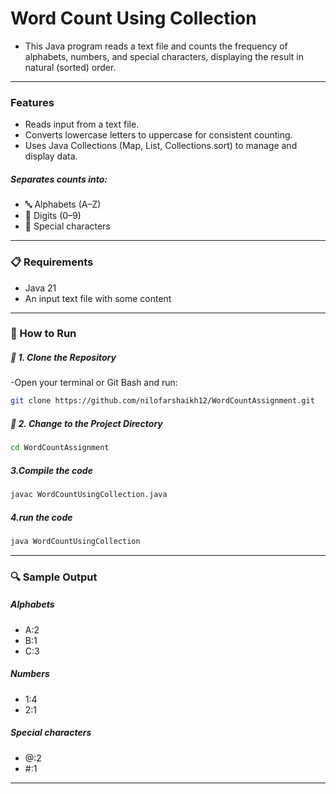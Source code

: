 # Word Count Using Collection
- This Java program reads a text file and counts the frequency of alphabets, numbers, and special characters, displaying the result in natural (sorted) order.
---
### Features
- Reads input from a text file.
- Converts lowercase letters to uppercase for consistent counting.
- Uses Java Collections (Map, List, Collections.sort) to manage and display data.

##### Separates counts into:
- 🔤 Alphabets (A–Z)
- 🔢 Digits (0–9)
- 🔣 Special characters
---

### 📋 Requirements
- Java 21
- An input text file with some content
---
### 📌 How to Run
##### 🧾 1. Clone the Repository
-Open your terminal or Git Bash and run:
```bash
git clone https://github.com/nilofarshaikh12/WordCountAssignment.git
```
##### 📂 2. Change to the Project Directory
```bash
cd WordCountAssignment
```
##### 3.Compile the code
```bash
javac WordCountUsingCollection.java 
```
##### 4.run the code
```bash
java WordCountUsingCollection
```
---
### 🔍 Sample Output
##### Alphabets
- A:2
- B:1
- C:3

##### Numbers
- 1:4
- 2:1

##### Special characters
- @:2
- #:1
---

